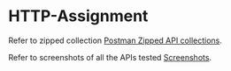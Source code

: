 # HTTP-Assignment

Refer to zipped collection [Postman Zipped API collections]().

Refer to screenshots of all the APIs tested [Screenshots](https://github.com/aniket-sigmoid/HTTP-Assignment/tree/main/Screenshots).
